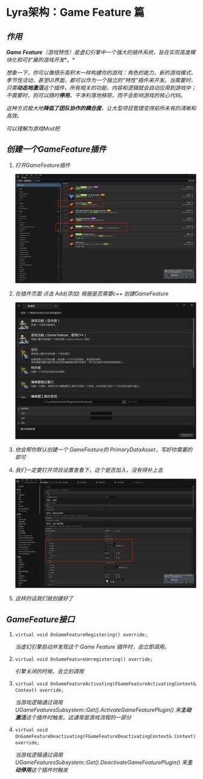 # Lyra架构：Game Feature 篇


## ***作用***

***Game Feature**（游戏特性）是虚幻引擎中一个强大的插件系统，旨在实现**高度模块化和可扩展的游戏开发**。*

*想象一下，你可以像搭乐高积木一样构建你的游戏：角色的能力、新的游戏模式、季节性活动，甚至UI界面，都可以作为一个独立的“特性”插件来开发。当需要时，只需**动态地激活**这个插件，所有相关的功能、内容和逻辑就会自动应用到游戏中；不需要时，则可以随时**停用**，干净利落地移除，而不会影响游戏的核心代码。*

*这种方式极大地**降低了团队协作的耦合度**，让大型项目管理变得前所未有的清晰和高效。*

*可以理解为游戏Mod把*

## ***创建一个GameFeature插件***

1. *打开GameFeature插件*

   ![image-20250715233759648](https://raw.githubusercontent.com/vlicecream/cloudImage/main/image-20250715233759648.png)

2. *在插件页面 点击 Add(添加) 根据是否需要c++ 创建GameFeature*

   ![image-20250715233911414](https://raw.githubusercontent.com/vlicecream/cloudImage/main/image-20250715233911414.png)

3. *他会帮你默认创建一个 GameFeature的 PrimaryDataAsset，写好你需要的即可*

4. *我们一定要打开项目设置查看下，这个是否加入，没有得补上去*

   ![image-20250715234304112](https://raw.githubusercontent.com/vlicecream/cloudImage/main/image-20250715234304112.png)

5. *这样的话我们就创建好了*

## ***GameFeature接口***

1. `virtual void OnGameFeatureRegistering() override;`

   *当虚幻引擎启动并发现这个 Game Feature 插件时，会立即调用。*

2. `virtual void OnGameFeatureUnregistering() override;`

   *引擎关闭的时候，会立刻调用*

3. `virtual void OnGameFeatureActivating(FGameFeatureActivatingContext& Context) override; `

   *当游戏逻辑通过调用 UGameFeaturesSubsystem::Get().ActivateGameFeaturePlugin() 来**主动激活**这个插件时触发。这通常是游戏流程的一部分*

4. `virtual void OnGameFeatureDeactivating(FGameFeatureDeactivatingContext& Context) override; `

   *当游戏逻辑通过调用 UGameFeaturesSubsystem::Get().DeactivateGameFeaturePlugin() 来**主动停用**这个插件时触发*

